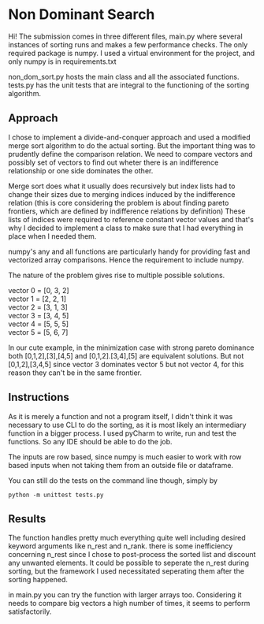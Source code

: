# Non Dominant Search

Hi!
The submission comes in three different files, main.py where several instances of sorting runs and makes a few performance checks.
The only required package is numpy. I used a virtual environment for the project, and only numpy is in requirements.txt

non_dom_sort.py hosts the main class and all the associated functions.
tests.py has the unit tests that are integral to the functioning of the sorting algorithm.


## Approach

I chose to implement a divide-and-conquer approach and used a modified merge sort algorithm to do the actual sorting. But the important thing was 
to prudently define the comparison relation. We need to compare vectors and possibly set of vectors to find out wheter there is an indifference 
relationship or one side dominates the other.

Merge sort does what it usually does recursively but index lists had to change their sizes due to merging indices induced by the indifference relation (this is core considering the problem is about 
finding pareto frontiers, which are defined by indifference relations by definition)
These lists of indices were required to reference constant vector values and that's why I decided to implement a class to make sure that I had everything in place when I needed them.

numpy's any and all functions are particularly handy for providing fast and vectorized array comparisons. Hence the requirement to include numpy.

The nature of the problem gives rise to multiple possible solutions.

vector 0 = [0, 3, 2] \
vector 1 = [2, 2, 1] \
vector 2 = [3, 1, 3] \
vector 3 = [3, 4, 5] \
vector 4 = [5, 5, 5] \
vector 5 = [5, 6, 7] 


In our cute example, in the minimization case with strong pareto dominance both [0,1,2],[3],[4,5] and [0,1,2].[3,4],[5] are equivalent solutions.
But not [0,1,2],[3,4,5] since vector 3 dominates vector 5 but not vector 4, for this reason they can't be in the same frontier.

## Instructions

As it is merely a function and not a program itself, I didn't think it was necessary to use CLI to do the sorting, as it is most likely an intermediary function in a bigger process.
I used pyCharm to write, run and test the functions. So any IDE should be able to do the job.

The inputs are row based, since numpy is much easier to work with row based inputs when not taking them from an outside file or dataframe.

You can still do the tests on the command line though, simply by

```
python -m unittest tests.py 
```


## Results

The function handles pretty much everything quite well including desired keyword arguments like n_rest and n_rank.
there is some inefficiency concerning n_rest since I chose to post-process the sorted list and discount any unwanted elements.
It could be possible to seperate the n_rest during sorting, but the framework I used necessitated seperating them after the sorting happened.

in main.py you can try the function with larger arrays too. Considering it needs to compare big vectors a high number of times, it seems to perform satisfactorily.

